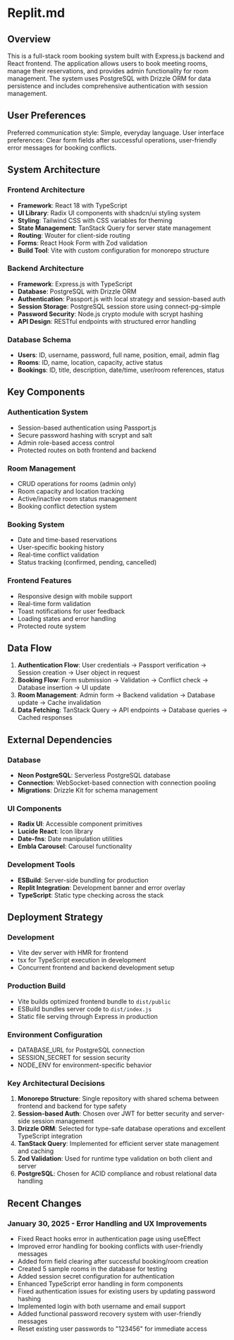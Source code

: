 # Replit.md

## Overview
This is a full-stack room booking system built with Express.js backend and React frontend. The application allows users to book meeting rooms, manage their reservations, and provides admin functionality for room management. The system uses PostgreSQL with Drizzle ORM for data persistence and includes comprehensive authentication with session management.

## User Preferences
Preferred communication style: Simple, everyday language.
User interface preferences: Clear form fields after successful operations, user-friendly error messages for booking conflicts.

## System Architecture

### Frontend Architecture
- **Framework**: React 18 with TypeScript
- **UI Library**: Radix UI components with shadcn/ui styling system
- **Styling**: Tailwind CSS with CSS variables for theming
- **State Management**: TanStack Query for server state management
- **Routing**: Wouter for client-side routing
- **Forms**: React Hook Form with Zod validation
- **Build Tool**: Vite with custom configuration for monorepo structure

### Backend Architecture
- **Framework**: Express.js with TypeScript
- **Database**: PostgreSQL with Drizzle ORM
- **Authentication**: Passport.js with local strategy and session-based auth
- **Session Storage**: PostgreSQL session store using connect-pg-simple
- **Password Security**: Node.js crypto module with scrypt hashing
- **API Design**: RESTful endpoints with structured error handling

### Database Schema
- **Users**: ID, username, password, full name, position, email, admin flag
- **Rooms**: ID, name, location, capacity, active status
- **Bookings**: ID, title, description, date/time, user/room references, status

## Key Components

### Authentication System
- Session-based authentication using Passport.js
- Secure password hashing with scrypt and salt
- Admin role-based access control
- Protected routes on both frontend and backend

### Room Management
- CRUD operations for rooms (admin only)
- Room capacity and location tracking
- Active/inactive room status management
- Booking conflict detection system

### Booking System
- Date and time-based reservations
- User-specific booking history
- Real-time conflict validation
- Status tracking (confirmed, pending, cancelled)

### Frontend Features
- Responsive design with mobile support
- Real-time form validation
- Toast notifications for user feedback
- Loading states and error handling
- Protected route system

## Data Flow

1. **Authentication Flow**: User credentials → Passport verification → Session creation → User object in request
2. **Booking Flow**: Form submission → Validation → Conflict check → Database insertion → UI update
3. **Room Management**: Admin form → Backend validation → Database update → Cache invalidation
4. **Data Fetching**: TanStack Query → API endpoints → Database queries → Cached responses

## External Dependencies

### Database
- **Neon PostgreSQL**: Serverless PostgreSQL database
- **Connection**: WebSocket-based connection with connection pooling
- **Migrations**: Drizzle Kit for schema management

### UI Components
- **Radix UI**: Accessible component primitives
- **Lucide React**: Icon library
- **Date-fns**: Date manipulation utilities
- **Embla Carousel**: Carousel functionality

### Development Tools
- **ESBuild**: Server-side bundling for production
- **Replit Integration**: Development banner and error overlay
- **TypeScript**: Static type checking across the stack

## Deployment Strategy

### Development
- Vite dev server with HMR for frontend
- tsx for TypeScript execution in development
- Concurrent frontend and backend development setup

### Production Build
- Vite builds optimized frontend bundle to `dist/public`
- ESBuild bundles server code to `dist/index.js`
- Static file serving through Express in production

### Environment Configuration
- DATABASE_URL for PostgreSQL connection
- SESSION_SECRET for session security
- NODE_ENV for environment-specific behavior

### Key Architectural Decisions

1. **Monorepo Structure**: Single repository with shared schema between frontend and backend for type safety
2. **Session-based Auth**: Chosen over JWT for better security and server-side session management
3. **Drizzle ORM**: Selected for type-safe database operations and excellent TypeScript integration
4. **TanStack Query**: Implemented for efficient server state management and caching
5. **Zod Validation**: Used for runtime type validation on both client and server
6. **PostgreSQL**: Chosen for ACID compliance and robust relational data handling

## Recent Changes

### January 30, 2025 - Error Handling and UX Improvements
- Fixed React hooks error in authentication page using useEffect
- Improved error handling for booking conflicts with user-friendly messages
- Added form field clearing after successful booking/room creation
- Created 5 sample rooms in the database for testing
- Added session secret configuration for authentication
- Enhanced TypeScript error handling in form components
- Fixed authentication issues for existing users by updating password hashing
- Implemented login with both username and email support
- Added functional password recovery system with user-friendly messages
- Reset existing user passwords to "123456" for immediate access